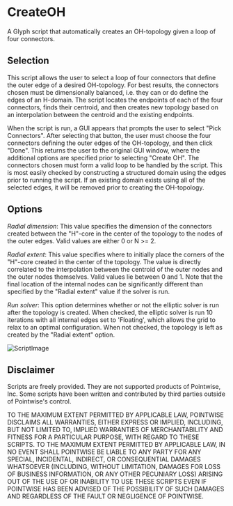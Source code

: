 # CreateOH
A Glyph script that automatically creates an OH-topology given a loop of four connectors.

## Selection
This script allows the user to select a loop of four connectors that define the outer edge of a desired OH-topology. For best results, the connectors chosen must be dimensionally balanced, i.e. they can or do define the edges of an H-domain. The script locates the endpoints of each of the four connectors, finds their centroid, and then creates new topology based on an interpolation between the centroid and the existing endpoints.

When the script is run, a GUI appears that prompts the user to select "Pick Connectors". After selecting that button, the user must choose the four connectors defining the outer edges of the OH-topology, and then click "Done". This returns the user to the original GUI window, where the additional options are specified prior to selecting "Create OH". The connectors chosen must form a valid loop to be handled by the script. This is most easily checked by constructing a structured domain using the edges prior to running the script. If an existing domain exists using all of the selected edges, it will be removed prior to creating the OH-topology.

## Options
*Radial dimension*: This value specifies the dimension of the connectors created between the "H"-core in the center of the topology to the nodes of the outer edges. Valid values are either 0 or N >= 2.

*Radial extent*: This value specifies where to initially place the corners of the "H"-core created in the center of the topology. The value is directly correlated to the interpolation between the centroid of the outer nodes and the outer nodes themselves. Valid values lie between 0 and 1. Note that the final location of the internal nodes can be significantly different than specified by the "Radial extent" value if the solver is run.

*Run solver*: This option determines whether or not the elliptic solver is run after the topology is created. When checked, the elliptic solver is run 10 iterations with all internal edges set to 'Floating', which allows the grid to relax to an optimal configuration. When not checked, the topology is left as created by the "Radial extent" option.

![ScriptImage](https://raw.github.com/pointwise/CreateOH/master/ScriptImage.png)

## Disclaimer
Scripts are freely provided. They are not supported products of
Pointwise, Inc. Some scripts have been written and contributed by third
parties outside of Pointwise's control.

TO THE MAXIMUM EXTENT PERMITTED BY APPLICABLE LAW, POINTWISE DISCLAIMS
ALL WARRANTIES, EITHER EXPRESS OR IMPLIED, INCLUDING, BUT NOT LIMITED
TO, IMPLIED WARRANTIES OF MERCHANTABILITY AND FITNESS FOR A PARTICULAR
PURPOSE, WITH REGARD TO THESE SCRIPTS. TO THE MAXIMUM EXTENT PERMITTED
BY APPLICABLE LAW, IN NO EVENT SHALL POINTWISE BE LIABLE TO ANY PARTY
FOR ANY SPECIAL, INCIDENTAL, INDIRECT, OR CONSEQUENTIAL DAMAGES
WHATSOEVER (INCLUDING, WITHOUT LIMITATION, DAMAGES FOR LOSS OF BUSINESS
INFORMATION, OR ANY OTHER PECUNIARY LOSS) ARISING OUT OF THE USE OF OR
INABILITY TO USE THESE SCRIPTS EVEN IF POINTWISE HAS BEEN ADVISED OF THE
POSSIBILITY OF SUCH DAMAGES AND REGARDLESS OF THE FAULT OR NEGLIGENCE OF
POINTWISE.
	 

